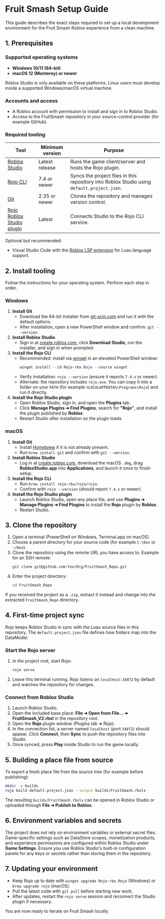 # Fruit Smash Setup Guide

This guide describes the exact steps required to set up a local development environment for the Fruit Smash Roblox experience from a clean machine.

## 1. Prerequisites

### Supported operating systems
- **Windows 10/11 (64-bit)**
- **macOS 12 (Monterey) or newer**

Roblox Studio is only available on these platforms. Linux users must develop inside a supported Windows/macOS virtual machine.

### Accounts and access
- A Roblox account with permission to install and sign in to Roblox Studio.
- Access to the FruitSmash repository in your source-control provider (for example GitHub).

### Required tooling
| Tool | Minimum version | Purpose |
| --- | --- | --- |
| [Roblox Studio](https://create.roblox.com/landing/studio) | Latest release | Runs the game client/server and hosts the Rojo plugin. |
| [Rojo CLI](https://rojo.space/docs/v7/getting-started/installation/) | 7.4 or newer | Syncs the project files in this repository into Roblox Studio using `default.project.json`. |
| [Git](https://git-scm.com/downloads) | 2.35 or newer | Clones the repository and manages version control. |
| [Rojo Roblox Studio plugin](https://www.roblox.com/library/5656197456/Rojo) | Latest | Connects Studio to the Rojo CLI service. |

Optional but recommended:
- Visual Studio Code with the [Roblox LSP extension](https://marketplace.visualstudio.com/items?itemName=Nightrains.robloxlsp) for Luau language support.

## 2. Install tooling

Follow the instructions for your operating system. Perform each step in order.

### Windows
1. **Install Git**
   - Download the 64-bit installer from [git-scm.com](https://git-scm.com/download/win) and run it with the default options.
   - After installation, open a new PowerShell window and confirm: `git --version`.
2. **Install Roblox Studio**
   - Sign in at [create.roblox.com](https://create.roblox.com), click **Download Studio**, run the installer, and sign in when prompted.
3. **Install the Rojo CLI**
   - Recommended: install via [winget](https://learn.microsoft.com/windows/package-manager/winget/) in an elevated PowerShell window:
     ```powershell
     winget install --id Rojo-rbx.Rojo --source winget
     ```
   - Verify installation: `rojo --version` (ensure it reports `7.4.x` or newer).
   - Alternate: the repository includes `rojo.exe`. You can copy it into a folder on your `PATH` (for example `%LOCALAPPDATA%\Programs\Rojo`) and run it directly.
4. **Install the Rojo Studio plugin**
   - Open Roblox Studio, sign in, and open the **Plugins** tab.
   - Click **Manage Plugins ➜ Find Plugins**, search for **"Rojo"**, and install the plugin published by **Roblox**.
   - Restart Studio after installation so the plugin loads.

### macOS
1. **Install Git**
   - Install [Homebrew](https://brew.sh/) if it is not already present.
   - Run `brew install git` and confirm with `git --version`.
2. **Install Roblox Studio**
   - Log in at [create.roblox.com](https://create.roblox.com), download the macOS `.dmg`, drag **RobloxStudio.app** into **Applications**, and launch it once to finish setup.
3. **Install the Rojo CLI**
   - Run `brew install rojo-rbx/rojo/rojo`.
   - Confirm with `rojo --version` (should report `7.4.x` or newer).
4. **Install the Rojo Studio plugin**
   - Launch Roblox Studio, open any place file, and use **Plugins ➜ Manage Plugins ➜ Find Plugins** to install the **Rojo** plugin by **Roblox**.
   - Restart Studio.

## 3. Clone the repository
1. Open a terminal (PowerShell on Windows, Terminal.app on macOS).
2. Choose a parent directory for your source code (for example `C:\Dev` or `~/Dev`).
3. Clone the repository using the remote URL you have access to. Example for an SSH remote:
   ```sh
   git clone git@github.com:YourOrg/FruitSmash_Repo.git
   ```
4. Enter the project directory:
   ```sh
   cd FruitSmash_Repo
   ```

If you received the project as a `.zip`, extract it instead and change into the extracted `FruitSmash_Repo` directory.

## 4. First-time project sync

Rojo keeps Roblox Studio in sync with the Luau source files in this repository. The `default.project.json` file defines how folders map into the DataModel.

### Start the Rojo server
1. In the project root, start Rojo:
   ```sh
   rojo serve
   ```
2. Leave this terminal running. Rojo listens on `localhost:34872` by default and watches the repository for changes.

### Connect from Roblox Studio
1. Launch Roblox Studio.
2. Open the included base place: **File ➜ Open from File... ➜ FruitSmash_V2.rbxl** in the repository root.
3. Open the **Rojo** plugin window (Plugins tab ➜ Rojo).
4. In the connection list, a server named `localhost` (port `34872`) should appear. Click **Connect**, then **Sync** to push the repository files into Studio.
5. Once synced, press **Play** inside Studio to run the game locally.

## 5. Building a place file from source

To export a fresh place file from the source tree (for example before publishing):

```sh
mkdir -p builds
rojo build default.project.json --output builds/FruitSmash.rbxlx
```

The resulting `builds/FruitSmash.rbxlx` can be opened in Roblox Studio or uploaded through **File ➜ Publish to Roblox**.

## 6. Environment variables and secrets

The project does not rely on environment variables or external secret files. Game-specific settings such as DataStore scopes, monetization products, and experience permissions are configured within Roblox Studio under **Game Settings**. Ensure you use Roblox Studio's built-in configuration panels for any keys or secrets rather than storing them in the repository.

## 7. Updating your environment
- Keep Rojo up to date with `winget upgrade Rojo-rbx.Rojo` (Windows) or `brew upgrade rojo` (macOS).
- Pull the latest code with `git pull` before starting new work.
- After updates, restart the `rojo serve` session and reconnect the Studio plugin if necessary.

You are now ready to iterate on Fruit Smash locally.
